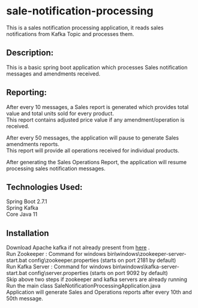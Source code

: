 # sale-notification-processing
This is a sales notification processing application, it reads sales notifications from Kafka Topic and processes them.

## Description:

This is a basic spring boot application which processes Sales notification messages and amendments received.

## Reporting:

  After every 10 messages, a Sales report is generated which provides total value and total units sold for every product.  
  This report contains adjusted price value if any amendment/operation is received.  
  
  After every 50 messages, the application will pause to generate Sales amendments reports.  
  This report will provide all operations received for individual products.  
  
  After generating the Sales Operations Report, the application will resume processing sales notification messages.

## Technologies Used:

  Spring Boot 2.7.1  
  Spring Kafka  
  Core Java 11

## Installation

  Download Apache kafka if not already present from [here](https://archive.apache.org/dist/kafka/2.5.0/kafka_2.12-2.5.0.tgz) .  
  Run Zookeeper : Command for windows  bin\windows\zookeeper-server-start.bat config\zookeeper.properties (starts on port 2181 by default)  
  Run Kafka Server :  Command for windows  bin\windows\kafka-server-start.bat config\server.properties (starts on port 9092 by default)  
  Skip above two steps if zookeeper and kafka servers are already running  
  Run the main class SaleNotificationProcessingApplication.java  
  Application will generate Sales and Operations reports after every 10th and 50th message.
